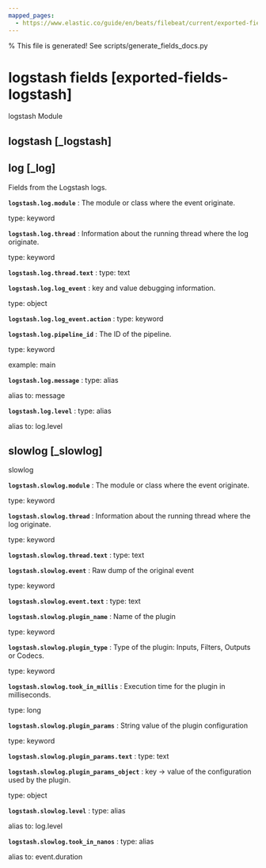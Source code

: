 ```yaml
---
mapped_pages:
  - https://www.elastic.co/guide/en/beats/filebeat/current/exported-fields-logstash.html
---
```


% This file is generated! See scripts/generate_fields_docs.py

# logstash fields [exported-fields-logstash]

logstash Module

## logstash [_logstash]



## log [_log]

Fields from the Logstash logs.

**`logstash.log.module`**
:   The module or class where the event originate.

type: keyword


**`logstash.log.thread`**
:   Information about the running thread where the log originate.

type: keyword


**`logstash.log.thread.text`**
:   type: text


**`logstash.log.log_event`**
:   key and value debugging information.

type: object


**`logstash.log.log_event.action`**
:   type: keyword


**`logstash.log.pipeline_id`**
:   The ID of the pipeline.

type: keyword

example: main


**`logstash.log.message`**
:   type: alias

alias to: message


**`logstash.log.level`**
:   type: alias

alias to: log.level


## slowlog [_slowlog]

slowlog

**`logstash.slowlog.module`**
:   The module or class where the event originate.

type: keyword


**`logstash.slowlog.thread`**
:   Information about the running thread where the log originate.

type: keyword


**`logstash.slowlog.thread.text`**
:   type: text


**`logstash.slowlog.event`**
:   Raw dump of the original event

type: keyword


**`logstash.slowlog.event.text`**
:   type: text


**`logstash.slowlog.plugin_name`**
:   Name of the plugin

type: keyword


**`logstash.slowlog.plugin_type`**
:   Type of the plugin: Inputs, Filters, Outputs or Codecs.

type: keyword


**`logstash.slowlog.took_in_millis`**
:   Execution time for the plugin in milliseconds.

type: long


**`logstash.slowlog.plugin_params`**
:   String value of the plugin configuration

type: keyword


**`logstash.slowlog.plugin_params.text`**
:   type: text


**`logstash.slowlog.plugin_params_object`**
:   key -> value of the configuration used by the plugin.

type: object


**`logstash.slowlog.level`**
:   type: alias

alias to: log.level


**`logstash.slowlog.took_in_nanos`**
:   type: alias

alias to: event.duration


